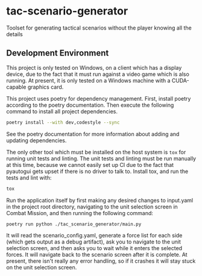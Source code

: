 # tac-scenario-generator
Toolset for generating tactical scenarios without the player knowing all the details

## Development Environment

This project is only tested on Windows, on a client which has a display device,
due to the fact that it must run against a video game which is also running. At
present, it is only tested on a Windows machine with a CUDA-capable graphics
card.

This project uses poetry for dependency management. First, install poetry
according to the poetry documentation. Then execute the following command to
install all project dependencies.

```bash
poetry install --with dev,codestyle --sync
```

See the poetry documentation for more information about adding and updating
dependencies.

The only other tool which must be installed on the host system is `tox` for
running unit tests and linting. The unit tests and linting must be run manually
at this time, because we cannot easily set up CI due to the fact that pyautogui
gets upset if there is no driver to talk to. Install tox, and run the tests and
lint with:

```bash
tox
```

Run the application itself by first making any desired changes to input.yaml in
the project root directory, navigating to the unit selection screen in Combat
Mission, and then running the following command:

```
poetry run python ./tac_scenario_generator/main.py
```

It will read the scenario_config.yaml, generate a force list for each side (which gets
output as a debug artifact), ask you to navigate to the unit selection screen,
and then asks you to wait while it enters the selected forces. It will navigate
back to the scenario screen after it is complete. At present, there isn't
really any error handling, so if it crashes it will stay stuck on the unit
selection screen.
